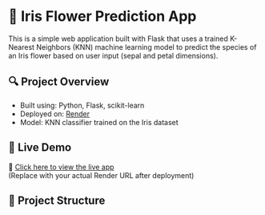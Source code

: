 # 🌸 Iris Flower Prediction App

This is a simple web application built with Flask that uses a trained K-Nearest Neighbors (KNN) machine learning model to predict the species of an Iris flower based on user input (sepal and petal dimensions).

## 🔍 Project Overview

- Built using: Python, Flask, scikit-learn
- Deployed on: [Render](https://render.com)
- Model: KNN classifier trained on the Iris dataset

## 🚀 Live Demo

🔗 [Click here to view the live app](https://your-app-name.onrender.com)  
(Replace with your actual Render URL after deployment)

## 📂 Project Structure

